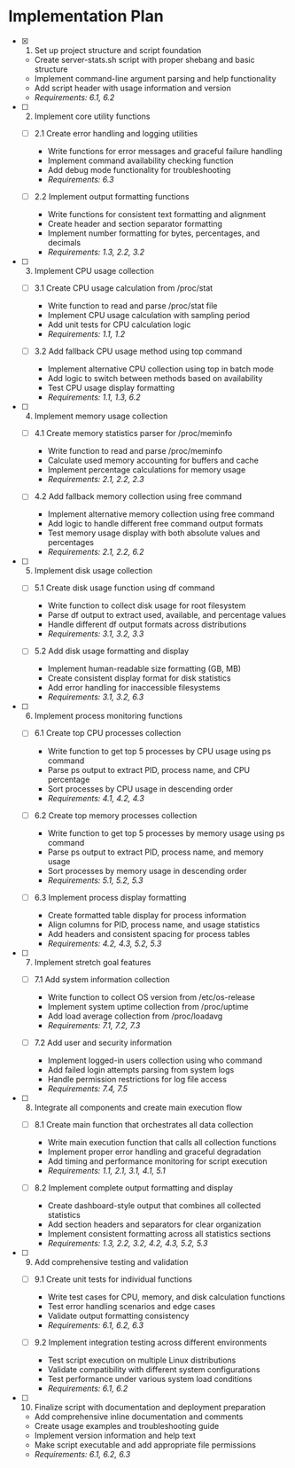 # Implementation Plan

- [x] 1. Set up project structure and script foundation
  - Create server-stats.sh script with proper shebang and basic structure
  - Implement command-line argument parsing and help functionality
  - Add script header with usage information and version
  - _Requirements: 6.1, 6.2_

- [ ] 2. Implement core utility functions
  - [ ] 2.1 Create error handling and logging utilities
    - Write functions for error messages and graceful failure handling
    - Implement command availability checking function
    - Add debug mode functionality for troubleshooting
    - _Requirements: 6.3_

  - [ ] 2.2 Implement output formatting functions
    - Write functions for consistent text formatting and alignment
    - Create header and section separator formatting
    - Implement number formatting for bytes, percentages, and decimals
    - _Requirements: 1.3, 2.2, 3.2_

- [ ] 3. Implement CPU usage collection
  - [ ] 3.1 Create CPU usage calculation from /proc/stat
    - Write function to read and parse /proc/stat file
    - Implement CPU usage calculation with sampling period
    - Add unit tests for CPU calculation logic
    - _Requirements: 1.1, 1.2_

  - [ ] 3.2 Add fallback CPU usage method using top command
    - Implement alternative CPU collection using top in batch mode
    - Add logic to switch between methods based on availability
    - Test CPU usage display formatting
    - _Requirements: 1.1, 1.3, 6.2_

- [ ] 4. Implement memory usage collection
  - [ ] 4.1 Create memory statistics parser for /proc/meminfo
    - Write function to read and parse /proc/meminfo
    - Calculate used memory accounting for buffers and cache
    - Implement percentage calculations for memory usage
    - _Requirements: 2.1, 2.2, 2.3_

  - [ ] 4.2 Add fallback memory collection using free command
    - Implement alternative memory collection using free command
    - Add logic to handle different free command output formats
    - Test memory usage display with both absolute values and percentages
    - _Requirements: 2.1, 2.2, 6.2_

- [ ] 5. Implement disk usage collection
  - [ ] 5.1 Create disk usage function using df command
    - Write function to collect disk usage for root filesystem
    - Parse df output to extract used, available, and percentage values
    - Handle different df output formats across distributions
    - _Requirements: 3.1, 3.2, 3.3_

  - [ ] 5.2 Add disk usage formatting and display
    - Implement human-readable size formatting (GB, MB)
    - Create consistent display format for disk statistics
    - Add error handling for inaccessible filesystems
    - _Requirements: 3.1, 3.2, 6.3_

- [ ] 6. Implement process monitoring functions
  - [ ] 6.1 Create top CPU processes collection
    - Write function to get top 5 processes by CPU usage using ps command
    - Parse ps output to extract PID, process name, and CPU percentage
    - Sort processes by CPU usage in descending order
    - _Requirements: 4.1, 4.2, 4.3_

  - [ ] 6.2 Create top memory processes collection
    - Write function to get top 5 processes by memory usage using ps command
    - Parse ps output to extract PID, process name, and memory usage
    - Sort processes by memory usage in descending order
    - _Requirements: 5.1, 5.2, 5.3_

  - [ ] 6.3 Implement process display formatting
    - Create formatted table display for process information
    - Align columns for PID, process name, and usage statistics
    - Add headers and consistent spacing for process tables
    - _Requirements: 4.2, 4.3, 5.2, 5.3_

- [ ] 7. Implement stretch goal features
  - [ ] 7.1 Add system information collection
    - Write function to collect OS version from /etc/os-release
    - Implement system uptime collection from /proc/uptime
    - Add load average collection from /proc/loadavg
    - _Requirements: 7.1, 7.2, 7.3_

  - [ ] 7.2 Add user and security information
    - Implement logged-in users collection using who command
    - Add failed login attempts parsing from system logs
    - Handle permission restrictions for log file access
    - _Requirements: 7.4, 7.5_

- [ ] 8. Integrate all components and create main execution flow
  - [ ] 8.1 Create main function that orchestrates all data collection
    - Write main execution function that calls all collection functions
    - Implement proper error handling and graceful degradation
    - Add timing and performance monitoring for script execution
    - _Requirements: 1.1, 2.1, 3.1, 4.1, 5.1_

  - [ ] 8.2 Implement complete output formatting and display
    - Create dashboard-style output that combines all collected statistics
    - Add section headers and separators for clear organization
    - Implement consistent formatting across all statistics sections
    - _Requirements: 1.3, 2.2, 3.2, 4.2, 4.3, 5.2, 5.3_

- [ ] 9. Add comprehensive testing and validation
  - [ ] 9.1 Create unit tests for individual functions
    - Write test cases for CPU, memory, and disk calculation functions
    - Test error handling scenarios and edge cases
    - Validate output formatting consistency
    - _Requirements: 6.1, 6.2, 6.3_

  - [ ] 9.2 Implement integration testing across different environments
    - Test script execution on multiple Linux distributions
    - Validate compatibility with different system configurations
    - Test performance under various system load conditions
    - _Requirements: 6.1, 6.2_

- [ ] 10. Finalize script with documentation and deployment preparation
  - Add comprehensive inline documentation and comments
  - Create usage examples and troubleshooting guide
  - Implement version information and help text
  - Make script executable and add appropriate file permissions
  - _Requirements: 6.1, 6.2, 6.3_